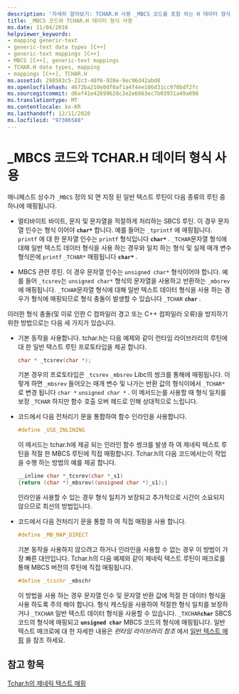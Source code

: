```yaml
---
description: '자세히 알아보기: TCHAR.H 사용 _MBCS 코드를 포함 하는 H 데이터 형식'
title: _MBCS 코드와 TCHAR.H 데이터 형식 사용
ms.date: 11/04/2016
helpviewer_keywords:
- mapping generic-text
- generic-text data types [C++]
- generic-text mappings [C++]
- MBCS [C++], generic-text mappings
- TCHAR.H data types, mapping
- mappings [C++], TCHAR.H
ms.assetid: 298583c5-22c3-40f6-920e-9ec96d42abd8
ms.openlocfilehash: 4672ba210e0df0af1a4f4ee106d31cc978bdf2fc
ms.sourcegitcommit: d6af41e42699628c3e2e6063ec7b03931a49a098
ms.translationtype: MT
ms.contentlocale: ko-KR
ms.lasthandoff: 12/11/2020
ms.locfileid: "97306588"
---
```

# <a name="using-tcharh-data-types-with-_mbcs-code"></a>_MBCS 코드와 TCHAR.H 데이터 형식 사용

매니페스트 상수가 `_MBCS` 정의 되 면 지정 된 일반 텍스트 루틴이 다음 종류의 루틴 중 하나에 매핑됩니다.

- 멀티바이트 바이트, 문자 및 문자열을 적절하게 처리하는 SBCS 루틴. 이 경우 문자열 인수는 형식 이어야 **`char*`** 합니다. 예를 들어는 `_tprintf` 에 매핑됩니다. `printf` 에 대 한 문자열 인수는 `printf` 형식입니다 **`char*`** . `_TCHAR`문자열 형식에 대해 일반 텍스트 데이터 형식을 사용 하는 경우와 일치 하는 형식 및 실제 매개 변수 형식은에 `printf` `_TCHAR*` 매핑됩니다 **`char*`** .

- MBCS 관련 루틴. 이 경우 문자열 인수는 `unsigned char*` 형식이어야 합니다. 예를 들어 `_tcsrev`는 `unsigned char*` 형식의 문자열을 사용하고 반환하는 `_mbsrev`에 매핑됩니다. `_TCHAR`문자열 형식에 대해 일반 텍스트 데이터 형식을 사용 하는 경우가 형식에 매핑되므로 형식 충돌이 발생할 수 있습니다 `_TCHAR` **`char`** .

이러한 형식 충돌(및 이로 인한 C 컴파일러 경고 또는 C++ 컴파일러 오류)을 방지하기 위한 방법으로는 다음 세 가지가 있습니다.

- 기본 동작을 사용합니다. tchar.h는 다음 예제와 같이 런타임 라이브러리의 루틴에 대 한 일반 텍스트 루틴 프로토타입을 제공 합니다.

    ```cpp
    char * _tcsrev(char *);
    ```

   기본 경우의 프로토타입은 `_tcsrev` `_mbsrev` Libc의 썽크를 통해에 매핑됩니다. 이렇게 하면 `_mbsrev` 들어오는 매개 변수 및 나가는 반환 값의 형식이에서 `_TCHAR*` 로 변경 됩니다 `char *` `unsigned char *` . 이 메서드는를 사용할 때 형식 일치를 보장 `_TCHAR` 하지만 함수 호출 오버 헤드로 인해 상대적으로 느립니다.

- 코드에서 다음 전처리기 문을 통합하여 함수 인라인을 사용합니다.

    ```cpp
    #define _USE_INLINING
    ```

   이 메서드는 tchar.h에 제공 되는 인라인 함수 썽크를 발생 하 여 제네릭 텍스트 루틴을 적절 한 MBCS 루틴에 직접 매핑합니다. Tchar.h의 다음 코드에서는이 작업을 수행 하는 방법의 예를 제공 합니다.

    ```cpp
    __inline char *_tcsrev(char *_s1)
    {return (char *)_mbsrev((unsigned char *)_s1);}
    ```

   인라인을 사용할 수 있는 경우 형식 일치가 보장되고 추가적으로 시간이 소요되지 않으므로 최선의 방법입니다.

- 코드에서 다음 전처리기 문을 통합 하 여 직접 매핑을 사용 합니다.

    ```cpp
    #define _MB_MAP_DIRECT
    ```

   기본 동작을 사용하지 않으려고 하거나 인라인을 사용할 수 없는 경우 이 방법이 가장 빠른 대안입니다. Tchar.h의 다음 예제와 같이 제네릭 텍스트 루틴이 매크로를 통해 MBCS 버전의 루틴에 직접 매핑됩니다.

    ```cpp
    #define _tcschr _mbschr
    ```

   이 방법을 사용 하는 경우 문자열 인수 및 문자열 반환 값에 적절 한 데이터 형식을 사용 하도록 주의 해야 합니다. 형식 캐스팅을 사용하여 적절한 형식 일치를 보장하거나 `_TXCHAR` 일반 텍스트 데이터 형식을 사용할 수 있습니다. `_TXCHAR`**`char`** SBCS 코드의 형식에 매핑되고 **`unsigned char`** MBCS 코드의 형식에 매핑됩니다. 일반 텍스트 매크로에 대 한 자세한 내용은 *런타임 라이브러리 참조* 에서 [일반 텍스트 매핑](../c-runtime-library/generic-text-mappings.md) 을 참조 하세요.

## <a name="see-also"></a>참고 항목

[Tchar.h의 제네릭 텍스트 매핑](../text/generic-text-mappings-in-tchar-h.md)

